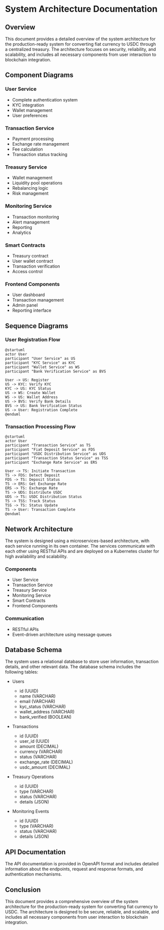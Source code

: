 # System Architecture Documentation

## Overview

This document provides a detailed overview of the system architecture for the production-ready system for converting fiat currency to USDC through a centralized treasury. The architecture focuses on security, reliability, and scalability, and includes all necessary components from user interaction to blockchain integration.

## Component Diagrams

### User Service
- Complete authentication system
- KYC integration
- Wallet management
- User preferences

### Transaction Service
- Payment processing
- Exchange rate management
- Fee calculation
- Transaction status tracking

### Treasury Service
- Wallet management
- Liquidity pool operations
- Rebalancing logic
- Risk management

### Monitoring Service
- Transaction monitoring
- Alert management
- Reporting
- Analytics

### Smart Contracts
- Treasury contract
- User wallet contract
- Transaction verification
- Access control

### Frontend Components
- User dashboard
- Transaction management
- Admin panel
- Reporting interface

## Sequence Diagrams

### User Registration Flow
```plantuml
@startuml
actor User
participant "User Service" as US
participant "KYC Service" as KYC
participant "Wallet Service" as WS
participant "Bank Verification Service" as BVS

User -> US: Register
US -> KYC: Verify KYC
KYC -> US: KYC Status
US -> WS: Create Wallet
WS -> US: Wallet Address
US -> BVS: Verify Bank Details
BVS -> US: Bank Verification Status
US -> User: Registration Complete
@enduml
```

### Transaction Processing Flow
```plantuml
@startuml
actor User
participant "Transaction Service" as TS
participant "Fiat Deposit Service" as FDS
participant "USDC Distribution Service" as UDS
participant "Transaction Status Service" as TSS
participant "Exchange Rate Service" as ERS

User -> TS: Initiate Transaction
TS -> FDS: Detect Deposit
FDS -> TS: Deposit Status
TS -> ERS: Get Exchange Rate
ERS -> TS: Exchange Rate
TS -> UDS: Distribute USDC
UDS -> TS: USDC Distribution Status
TS -> TSS: Track Status
TSS -> TS: Status Update
TS -> User: Transaction Complete
@enduml
```

## Network Architecture

The system is designed using a microservices-based architecture, with each service running in its own container. The services communicate with each other using RESTful APIs and are deployed on a Kubernetes cluster for high availability and scalability.

### Components
- User Service
- Transaction Service
- Treasury Service
- Monitoring Service
- Smart Contracts
- Frontend Components

### Communication
- RESTful APIs
- Event-driven architecture using message queues

## Database Schema

The system uses a relational database to store user information, transaction details, and other relevant data. The database schema includes the following tables:

- Users
  - id (UUID)
  - name (VARCHAR)
  - email (VARCHAR)
  - kyc_status (VARCHAR)
  - wallet_address (VARCHAR)
  - bank_verified (BOOLEAN)

- Transactions
  - id (UUID)
  - user_id (UUID)
  - amount (DECIMAL)
  - currency (VARCHAR)
  - status (VARCHAR)
  - exchange_rate (DECIMAL)
  - usdc_amount (DECIMAL)

- Treasury Operations
  - id (UUID)
  - type (VARCHAR)
  - status (VARCHAR)
  - details (JSON)

- Monitoring Events
  - id (UUID)
  - type (VARCHAR)
  - status (VARCHAR)
  - details (JSON)

## API Documentation

The API documentation is provided in OpenAPI format and includes detailed information about the endpoints, request and response formats, and authentication mechanisms.

## Conclusion

This document provides a comprehensive overview of the system architecture for the production-ready system for converting fiat currency to USDC. The architecture is designed to be secure, reliable, and scalable, and includes all necessary components from user interaction to blockchain integration.
